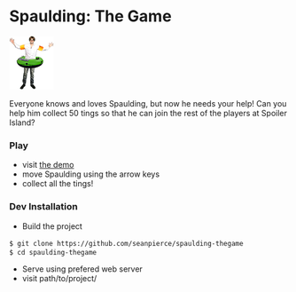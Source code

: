 # Spaulding: The Game

<img src="assets/spaulding.png">

Everyone knows and loves Spaulding, but now he needs your help! Can you help him collect 50 tings so that he can join the rest of the players at Spoiler Island?

### Play
* visit <a href="https://seanpierce.github.io/spaulding-thegame/">the demo</a>
* move Spaulding using the arrow keys
* collect all the tings!

### Dev Installation
* Build the project
```shell
$ git clone https://github.com/seanpierce/spaulding-thegame
$ cd spaulding-thegame
```
* Serve using prefered web server
* visit path/to/project/